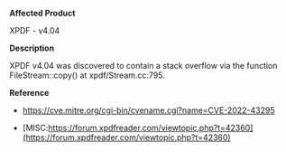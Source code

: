 **Affected Product**

XPDF - v4.04

**Description**

XPDF v4.04 was discovered to contain a stack overflow via the function FileStream::copy() at xpdf/Stream.cc:795.

**Reference**

+ https://cve.mitre.org/cgi-bin/cvename.cgi?name=CVE-2022-43295

- [MISC:https://forum.xpdfreader.com/viewtopic.php?t=42360](https://forum.xpdfreader.com/viewtopic.php?t=42360)
